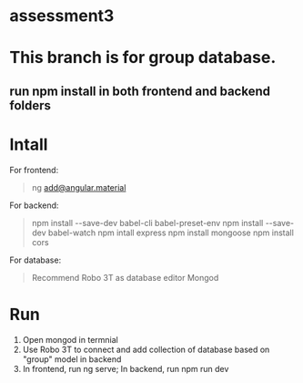 # assessment3
# This branch is for group database.

## run npm install in both frontend and backend folders

# Intall

For frontend:
> ng add@angular.material

For backend:
> npm install --save-dev babel-cli babel-preset-env
> npm install --save-dev babel-watch
> npm intall express
> npm install mongoose
> npm install cors

For database:
> Recommend Robo 3T as database editor
> Mongod

# Run
1. Open mongod in termnial
2. Use Robo 3T to connect and add collection of database based on "group" model in backend
3. In frontend, run ng serve; In backend, run npm run dev
